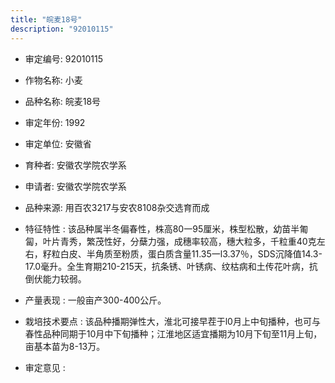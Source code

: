 ```yaml
---
title: "皖麦18号"
description: "92010115"
---
```

* 审定编号:  92010115

*  作物名称:  小麦

*  品种名称:  皖麦18号

*  审定年份:  1992

*  审定单位:  安徽省

* 育种者:  安徽农学院农学系

*  申请者:  安徽农学院农学系

*  品种来源:  用百农3217与安农8108杂交选育而成

*  特征特性 : 
该品种属半冬偏春性，株高80一95厘米，株型松散，幼苗半匍匐，叶片青秀，繁茂性好，分蘖力强，成穗率较高，穗大粒多，千粒重40克左右，籽粒白皮、半角质至粉质，蛋白质含量11.35一l3.37％，SDS沉降值14.3-17.0毫升。全生育期210-215天，抗条锈、叶锈病、纹枯病和土传花叶病，抗倒伏能力较弱。
 
*  产量表现 : 
一般亩产300-400公斤。

*  栽培技术要点 : 
该品种播期弹性大，淮北可接早茬于l0月上中旬播种，也可与春性品种同期于10月中下旬播种；江淮地区适宜播期为10月下旬至11月上旬，亩基本苗为8-13万。

*  审定意见 : 

